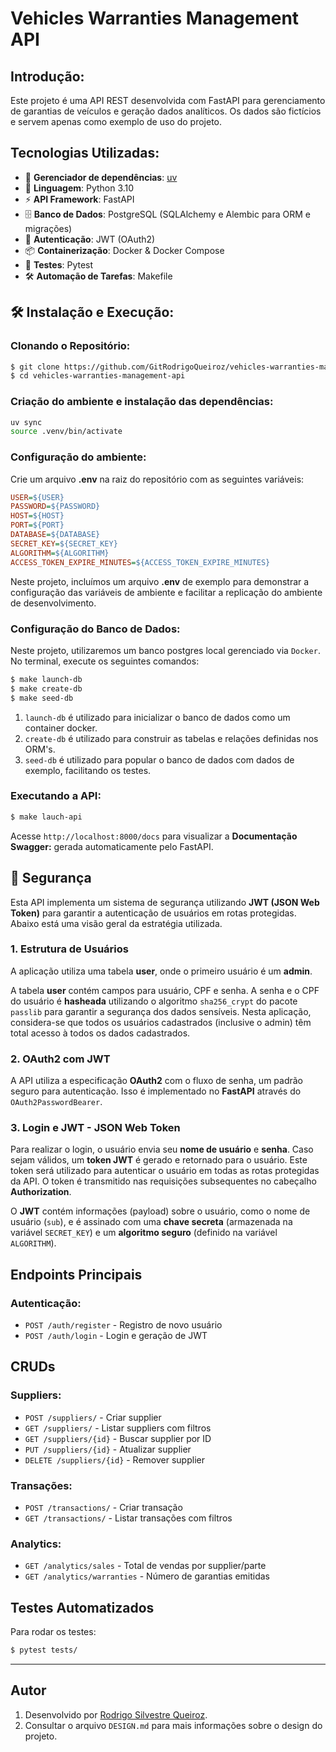 
# Vehicles Warranties Management API

## Introdução:
Este projeto é uma API REST desenvolvida com FastAPI para gerenciamento de garantias de veículos e geração dados analíticos. Os dados são fictícios e servem
apenas como exemplo de uso do projeto.

##  Tecnologias Utilizadas:
- 🔄  **Gerenciador de dependências**: [uv](https://github.com/astral-sh/uv) 
- 🐍 **Linguagem**: Python 3.10
- ⚡ **API Framework**: FastAPI
- 🗄️ **Banco de Dados**: PostgreSQL (SQLAlchemy e Alembic para ORM e migrações)
- 🔐 **Autenticação**: JWT (OAuth2)
- 📦 **Containerização**: Docker & Docker Compose
- 🧪 **Testes**: Pytest
- 🛠️ **Automação de Tarefas**: Makefile


## 🛠️ Instalação e Execução:

### Clonando o Repositório:
```sh
$ git clone https://github.com/GitRodrigoQueiroz/vehicles-warranties-management-api.git
$ cd vehicles-warranties-management-api

```

### Criação do ambiente e instalação das dependências:

```bash
uv sync
source .venv/bin/activate  
```

### Configuração do ambiente:
Crie um arquivo **.env** na raiz do repositório com as seguintes variáveis:
```ini
USER=${USER}
PASSWORD=${PASSWORD}
HOST=${HOST}
PORT=${PORT}
DATABASE=${DATABASE}
SECRET_KEY=${SECRET_KEY}
ALGORITHM=${ALGORITHM}
ACCESS_TOKEN_EXPIRE_MINUTES=${ACCESS_TOKEN_EXPIRE_MINUTES}
```

Neste projeto, incluímos um arquivo **.env** de exemplo para demonstrar a configuração das variáveis de ambiente e facilitar a replicação do ambiente de desenvolvimento. 

### Configuração do Banco de Dados:

Neste projeto, utilizaremos um banco postgres local gerenciado via `Docker`. No terminal, execute os seguintes comandos:


```bash
$ make launch-db
$ make create-db 
$ make seed-db
```

1. `launch-db` é utilizado para inicializar o banco de dados como um container docker.
2. `create-db` é utilizado para construir as tabelas e relações definidas nos ORM's.
3. `seed-db` é utilizado para popular o banco de dados com dados de exemplo, facilitando os testes.

### Executando a API:
```sh
$ make lauch-api
```

Acesse `http://localhost:8000/docs` para visualizar a **Documentação Swagger:** gerada automaticamente pelo FastAPI.


##  🔐  Segurança

Esta API implementa um sistema de segurança utilizando **JWT (JSON Web Token)** para garantir a autenticação de usuários em rotas protegidas. Abaixo está uma visão geral da estratégia utilizada.

### 1. Estrutura de Usuários

A aplicação utiliza uma tabela **user**, onde o primeiro usuário é um **admin**. 

A tabela **user** contém campos para usuário, CPF e senha. A senha e o CPF do usuário é **hasheada** utilizando o algoritmo `sha256_crypt` do pacote `passlib` para garantir a segurança dos dados sensíveis. Nesta aplicação, considera-se que todos os usuários cadastrados (inclusive o admin) têm total acesso à todos os dados cadastrados.


### 2. OAuth2 com JWT

A API utiliza a especificação **OAuth2** com o fluxo de senha, um padrão seguro para autenticação. Isso é implementado no **FastAPI** através do `OAuth2PasswordBearer`.

### 3. Login e JWT - JSON Web Token

Para realizar o login, o usuário envia seu **nome de usuário** e **senha**. Caso sejam válidos, um **token JWT** é gerado e retornado para o usuário. Este token será utilizado para autenticar o usuário em todas as rotas protegidas da API. O token é transmitido nas requisições subsequentes no cabeçalho **Authorization**. 

O **JWT** contém informações (payload) sobre o usuário, como o nome de usuário (`sub`), e é assinado com uma **chave secreta** (armazenada na variável `SECRET_KEY`) e um **algoritmo seguro** (definido na variável `ALGORITHM`).


## Endpoints Principais

### Autenticação:
- `POST /auth/register` - Registro de novo usuário
- `POST /auth/login` - Login e geração de JWT

## CRUDs

### Suppliers:
- `POST /suppliers/` - Criar supplier
- `GET /suppliers/` - Listar suppliers com filtros
- `GET /suppliers/{id}` - Buscar supplier por ID
- `PUT /suppliers/{id}` - Atualizar supplier
- `DELETE /suppliers/{id}` - Remover supplier

### Transações:
- `POST /transactions/` - Criar transação
- `GET /transactions/` - Listar transações com filtros

### Analytics:
- `GET /analytics/sales` - Total de vendas por supplier/parte
- `GET /analytics/warranties` - Número de garantias emitidas



## Testes Automatizados
Para rodar os testes:
```sh
$ pytest tests/
```

---


## Autor
1. Desenvolvido por [Rodrigo Silvestre Queiroz](https://github.com/GitRodrigoQueiroz).
2. Consultar o arquivo `DESIGN.md` para mais informações sobre o design do projeto.